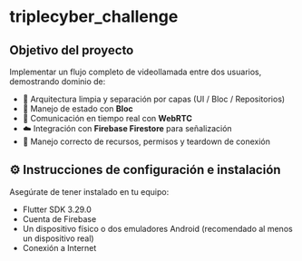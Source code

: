 # triplecyber_challenge

## Objetivo del proyecto

Implementar un flujo completo de videollamada entre dos usuarios, demostrando dominio de:

- 🧱 Arquitectura limpia y separación por capas (UI / Bloc / Repositorios)
- 🔄 Manejo de estado con **Bloc**
- 🎥 Comunicación en tiempo real con **WebRTC**
- ☁️ Integración con **Firebase Firestore** para señalización
- 🧹 Manejo correcto de recursos, permisos y teardown de conexión

## ⚙️ Instrucciones de configuración e instalación

Asegúrate de tener instalado en tu equipo:

- Flutter SDK 3.29.0
- Cuenta de Firebase
- Un dispositivo físico o dos emuladores Android (recomendado al menos un dispositivo real)
- Conexión a Internet
